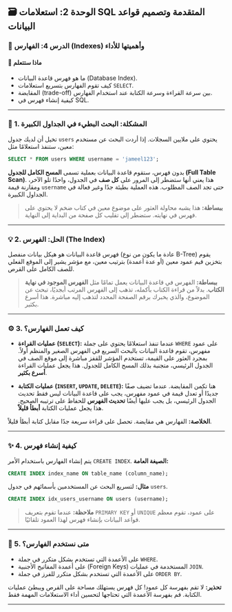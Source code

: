 ## 🗃️ الوحدة 2: استعلامات SQL المتقدمة وتصميم قواعد البيانات

### 📘 الدرس 4: الفهارس (Indexes) وأهميتها للأداء

#### 🧠 **ماذا ستتعلم**
* ما هو فهرس قاعدة البيانات (Database Index).
* كيف تقوم الفهارس بتسريع استعلامات `SELECT`.
* المقايضة (trade-off) بين سرعة القراءة وسرعة الكتابة عند استخدام الفهارس.
* كيفية إنشاء فهرس في SQL.

---
### 🤔 1. المشكلة: البحث البطيء في الجداول الكبيرة
تخيل أن لديك جدول `users` يحتوي على ملايين السجلات. إذا أردت البحث عن مستخدم معين، ستنفذ استعلامًا مثل:
```sql
SELECT * FROM users WHERE username = 'jameel123';
```
بدون فهرس، ستقوم قاعدة البيانات بعملية تسمى **المسح الكامل للجدول (Full Table Scan)**. هذا يعني أنها ستضطر إلى المرور على **كل صف** في الجدول، واحدًا تلو الآخر، ومقارنة قيمة `username` حتى تجد الصف المطلوب. هذه العملية بطيئة جدًا وغير فعالة في الجداول الكبيرة.

> **ببساطة:** هذا يشبه محاولة العثور على موضوع معين في كتاب ضخم لا يحتوي على فهرس في نهايته. ستضطر إلى تقليب كل صفحة من البداية إلى النهاية.

---
### 💡 2. الحل: الفهرس (The Index)
فهرس قاعدة البيانات هو هيكل بيانات منفصل (عادة ما يكون من نوع B-Tree) يقوم بتخزين قيم عمود معين (أو عدة أعمدة) بترتيب معين، مع مؤشر يشير إلى الموقع الفعلي للصف الكامل على القرص.

> **ببساطة:** الفهرس في قاعدة البيانات يعمل تمامًا مثل **الفهرس الموجود في نهاية الكتاب**. بدلاً من قراءة الكتاب بأكمله، تذهب إلى الفهرس المرتب أبجديًا، تبحث عن الموضوع، والذي يخبرك برقم الصفحة المحدد لتذهب إليه مباشرة. هذا أسرع بكثير.

---
### ⚙️ 3. كيف تعمل الفهارس؟

* **عمليات القراءة (`SELECT`):** عندما تنفذ استعلامًا يحتوي على جملة `WHERE` على عمود مفهرس، تقوم قاعدة البيانات بالبحث السريع في الفهرس الصغير والمنظم أولاً. بمجرد العثور على القيمة، تستخدم المؤشر للقفز مباشرة إلى موقع الصف في الجدول الرئيسي، متجنبة بذلك المسح الكامل للجدول. هذا يجعل عمليات القراءة **أسرع بكثير**.

* **عمليات الكتابة (`INSERT`, `UPDATE`, `DELETE`):** هنا تكمن المقايضة. عندما تضيف صفًا جديدًا أو تعدل قيمة في عمود مفهرس، يجب على قاعدة البيانات ليس فقط تحديث الجدول الرئيسي، بل يجب عليها أيضًا **تحديث الفهرس** للحفاظ على ترتيبه الصحيح. هذا يجعل عمليات الكتابة **أبطأ قليلاً**.

**الخلاصة:** الفهارس هي مقايضة. تحصل على قراءة سريعة جدًا مقابل كتابة أبطأ قليلاً.

---
### ✨ 4. كيفية إنشاء فهرس
يتم إنشاء الفهارس باستخدام الأمر `CREATE INDEX`.
**الصيغة العامة:**
```sql
CREATE INDEX index_name ON table_name (column_name);
```
**مثال:** لتسريع البحث عن المستخدمين بأسمائهم في جدول `users`.
```sql
CREATE INDEX idx_users_username ON users (username);
```
> **ملاحظة:** عندما تقوم بتعريف `PRIMARY KEY` أو `UNIQUE` على عمود، تقوم معظم قواعد البيانات بإنشاء فهرس لهذا العمود تلقائيًا.

---
### 🎯 5. متى نستخدم الفهارس؟
* على الأعمدة التي تستخدم بشكل متكرر في جملة `WHERE`.
* على أعمدة المفاتيح الأجنبية (Foreign Keys) المستخدمة في عمليات `JOIN`.
* على الأعمدة التي تستخدم بشكل متكرر للفرز في جملة `ORDER BY`.

**تحذير:** لا تقم بفهرسة كل عمود! كل فهرس يستهلك مساحة على القرص ويبطئ عمليات الكتابة. قم بفهرسة الأعمدة التي تحتاجها لتحسين أداء الاستعلامات المهمة فقط.

---
